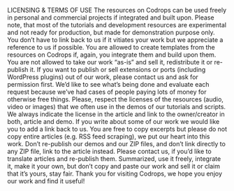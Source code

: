 LICENSING & TERMS OF USE
The resources on Codrops can be used freely in personal and commercial projects if integrated and built upon. Please note, that most of the tutorials and development resources are experimental and not ready for production, but made for demonstration purpose only. You don’t have to link back to us if it vitiates your work but we appreciate a reference to us if possible. You are allowed to create templates from the resources on Codrops if, again, you integrate them and build upon them. You are not allowed to take our work “as-is” and sell it, redistribute it or re-publish it. If you want to publish or sell extensions or ports (including WordPress plugins) out of our work, please contact us and ask for permission first. We’d like to see what’s being done and evaluate each request because we’ve had cases of people paying lots of money for otherwise free things. Please, respect the licenses of the resources (audio, video or images) that we often use in the demos of our tutorials and scripts. We always indicate the license in the article and link to the owner/creator in both, article and demo. If you write about some of our work we would like you to add a link back to us. You are free to copy excerpts but please do not copy entire articles (e.g. RSS feed scraping), we put our heart into this work. Don’t re-publish our demos and our ZIP files, and don’t link directly to any ZIP file, link to the article instead. Please contact us, if you’d like to translate articles and re-publish them. Summarized, use it freely, integrate it, make it your own, but don’t copy and paste our work and sell it or claim that it’s yours, stay fair. Thank you for visiting Codrops, we hope you enjoy our work and find it useful!